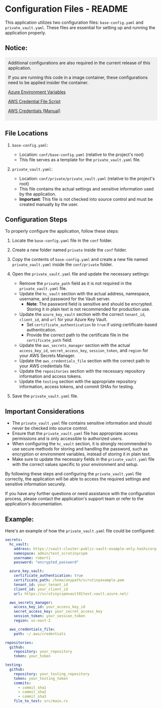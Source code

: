 # Configuration Files - README

This application utilizes two configuration files: `base-config.yaml` and `private_vault.yaml`. These files are essential for setting up and running the application properly.

## Notice:
<div style="background-color: #f0f0f0; padding: 10px;">
Additional configurations are also required in the current release of this application.

If you are running this code in a image container, these configurations need to be applied insider the container. 

[Azure Environment Variables](docs/markdown/azure_environment_vars.md)

[AWS Credential File Script](docs/markdown/aws_credentials_script.md)

[AWS Credentials (Manual)](docs/markdown/aws_credentials.MD)
</div>

## File Locations

1. `base-config.yaml`:
   - Location: `conf/base-config.yaml` (relative to the project's root)
   - This file serves as a template for the `private_vault.yaml` file.

2. `private_vault.yaml`:
   - Location: `conf/private/private_vault.yaml` (relative to the project's root)
   - This file contains the actual settings and sensitive information used by the application.
   - **Important**: This file is not checked into source control and must be created manually by the user.

## Configuration Steps

To properly configure the application, follow these steps:

1. Locate the `base-config.yaml` file in the `conf` folder.

2. Create a new folder named `private` inside the `conf` folder.

3. Copy the contents of `base-config.yaml` and create a new file named `private_vault.yaml` inside the `conf/private` folder.

4. Open the `private_vault.yaml` file and update the necessary settings:
   - Remove the `private_path` field as it is not required in the `private_vault.yaml` file.
   - Update the `hc_vault` section with the actual address, namespace, username, and password for the Vault server.
     - **Note**: The password field is sensitive and should be encrypted. Storing it in plain text is not recommended for production use.
   - Update the `azure_key_vault` section with the correct `tenant_id`, `client_id`, and `url` for your Azure Key Vault.
     - Set `certificate_authentication` to `true` if using certificate-based authentication.
     - Provide the correct path to the certificate file in the `certificate_path` field.
   - Update the `aws_secrets_manager` section with the actual `access_key_id`, `secret_access_key`, `session_token`, and `region` for your AWS Secrets Manager.
   - Update the `aws_credentials_file` section with the correct path to your AWS credentials file.
   - Update the `repositories` section with the necessary repository information and access tokens.
   - Update the `testing` section with the appropriate repository information, access tokens, and commit SHAs for testing.

5. Save the `private_vault.yaml` file.

## Important Considerations

- The `private_vault.yaml` file contains sensitive information and should never be checked into source control.
- Ensure that the `private_vault.yaml` file has appropriate access permissions and is only accessible to authorized users.
- When configuring the `hc_vault` section, it is strongly recommended to use secure methods for storing and handling the password, such as encryption or environment variables, instead of storing it in plain text.
- Make sure to update the necessary fields in the `private_vault.yaml` file with the correct values specific to your environment and setup.

By following these steps and configuring the `private_vault.yaml` file correctly, the application will be able to access the required settings and sensitive information securely.

If you have any further questions or need assistance with the configuration process, please contact the application's support team or refer to the application's documentation.

## Example:
Here's an example of how the `private_vault.yaml` file could be configured:

```yaml
secrets:
  hc_vault:
    address: https://vault-cluster-public-vault-example-only.hashicorp.cloud:8200
    namespace: admin/test_scrutinycspm
    username: robert1
    password: "encrypted_password"

  azure_key_vault:
    certificate_authentication: true
    certificate_path: /home/anypath/scrutinyexample.pem
    tenant_id: your_tenant_id
    client_id: your_client_id
    url: https://scrutinycspmvault01test.vault.azure.net/

  aws_secrets_manager:
    access_key_id: your_access_key_id
    secret_access_key: your_secret_access_key
    session_token: your_session_token
    region: us-east-2

  aws_credentials_file:
    path: ~/.aws/credentials

repositories:
  github:
    repository: your_repository
    token: your_token

testing:
  github:
    repository: your_testing_repository
    token: your_testing_token
    commits:
      - commit_sha1
      - commit_sha2
      - commit_sha3
    file_to_test: src/main.rs